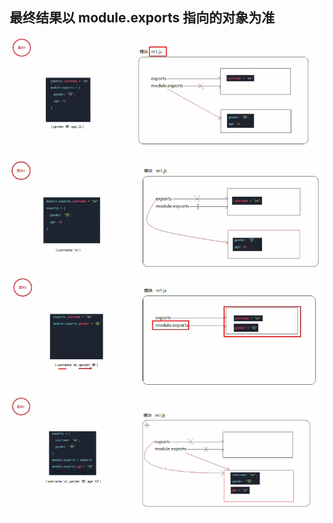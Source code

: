 ## 最终结果以 module.exports 指向的对象为准

![](../docs/exports使用误区1.png)
![](../docs/exports使用误区2.png)
![](../docs/exports使用误区3.png)
![](../docs/exports使用误区4.png)